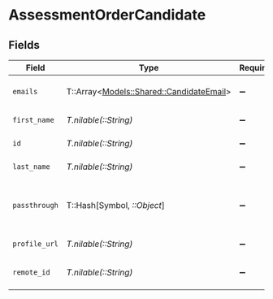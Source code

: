 # AssessmentOrderCandidate


## Fields

| Field                                                                             | Type                                                                              | Required                                                                          | Description                                                                       | Example                                                                           |
| --------------------------------------------------------------------------------- | --------------------------------------------------------------------------------- | --------------------------------------------------------------------------------- | --------------------------------------------------------------------------------- | --------------------------------------------------------------------------------- |
| `emails`                                                                          | T::Array<[Models::Shared::CandidateEmail](../../models/shared/candidateemail.md)> | :heavy_minus_sign:                                                                | List of candidate emails                                                          |                                                                                   |
| `first_name`                                                                      | *T.nilable(::String)*                                                             | :heavy_minus_sign:                                                                | Candidate first name                                                              | Romain                                                                            |
| `id`                                                                              | *T.nilable(::String)*                                                             | :heavy_minus_sign:                                                                | Unique identifier                                                                 | 8187e5da-dc77-475e-9949-af0f1fa4e4e3                                              |
| `last_name`                                                                       | *T.nilable(::String)*                                                             | :heavy_minus_sign:                                                                | Candidate last name                                                               | Sestier                                                                           |
| `passthrough`                                                                     | T::Hash[Symbol, *::Object*]                                                       | :heavy_minus_sign:                                                                | Value to pass through to the provider                                             | {<br/>"other_known_names": "John Doe"<br/>}                                       |
| `profile_url`                                                                     | *T.nilable(::String)*                                                             | :heavy_minus_sign:                                                                | Candidate profile url                                                             | https://exmaple.com/candidate?id=xyz                                              |
| `remote_id`                                                                       | *T.nilable(::String)*                                                             | :heavy_minus_sign:                                                                | Provider's unique identifier                                                      | 8187e5da-dc77-475e-9949-af0f1fa4e4e3                                              |